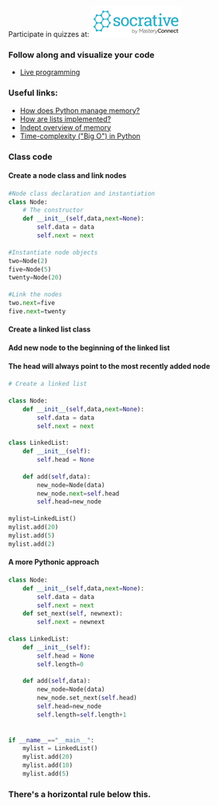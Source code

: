 


Participate in quizzes at: <a href="https://b.socrative.com/login/student/" target="_blank"> ![Socrative](images/logo_small_socrative.png)  
</a>

### Follow along and visualize your code  
*   <a href="http://pythontutor.com/live.html#mode=edit" target="_blank">Live programming</a>


### Useful links:
*   <a href="https://docs.python.org/3/faq/design.html#how-does-python-manage-memory" target="_blank">How does Python manage memory?</a>
*   <a href="https://docs.python.org/3/faq/design.html#how-are-lists-implemented" target="_blank"> How are lists implemented?</a>
*   <a href="https://docs.python.org/3/c-api/memory.html?highlight=memory" target="_blank"> Indept overview of memory </a>
*   <a href="https://wiki.python.org/moin/TimeComplexity" target="_blank"> Time-complexity ("Big O") in Python</a>


### Class code 

#### Create a node class and link nodes
```python
#Node class declaration and instantiation
class Node:
    # The constructor 
    def __init__(self,data,next=None):
        self.data = data
        self.next = next

#Instantiate node objects
two=Node(2)
five=Node(5)
twenty=Node(20)

#Link the nodes
two.next=five
five.next=twenty
```

#### Create a linked list class 
#### Add new node to the beginning of the linked list
#### The head will always point to the most recently added node

```python
# Create a linked list

class Node:
    def __init__(self,data,next=None):
        self.data = data
        self.next = next

class LinkedList:
    def __init__(self):
        self.head = None
        
    def add(self,data):
        new_node=Node(data)
        new_node.next=self.head
        self.head=new_node
    
mylist=LinkedList()
mylist.add(20)
mylist.add(5)
mylist.add(2)
```

#### A more Pythonic approach

```python
class Node:
    def __init__(self,data,next=None):
        self.data = data
        self.next = next
    def set_next(self, newnext):
        self.next = newnext    

class LinkedList:
    def __init__(self):
        self.head = None
        self.length=0

    def add(self,data):
        new_node=Node(data)
        new_node.set_next(self.head)
        self.head=new_node
        self.length=self.length+1
 

if __name__=="__main__":
    mylist = LinkedList()
    mylist.add(20)
    mylist.add(10)
    mylist.add(5)
```

### There's a horizontal rule below this.


